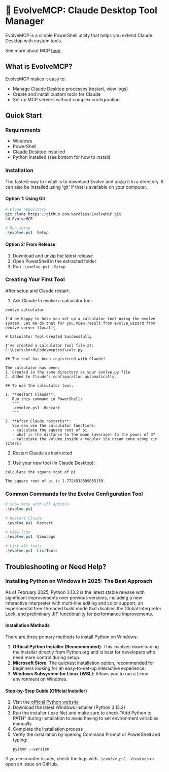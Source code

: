 # 🧠 EvolveMCP: Claude Desktop Tool Manager

EvolveMCP is a simple PowerShell utility that helps you extend Claude Desktop with custom tools.

See more about MCP [here](https://modelcontextprotocol.io/introduction).

## What is EvolveMCP?

EvolveMCP makes it easy to:
- Manage Claude Desktop processes (restart, view logs)
- Create and install custom tools for Claude
- Set up MCP servers without complex configuration

## Quick Start

### Requirements
- Windows
- PowerShell
- [Claude Desktop](https://claude.ai/download) installed
- Python installed (see bottom for how to install)

### Installation
The fastest way to install is to downlaod Evolve and unzip it in a directory. It can also be installed using 'git' if that is available on your computer.

#### Option 1: Using Git
```powershell
# Clone repository
git clone https://github.com/kordless/EvolveMCP.git
cd EvolveMCP

# Run setup
.\evolve.ps1 -Setup
```

#### Option 2: From Release
1. Download and unzip the latest release
2. Open PowerShell in the extracted folder
3. Run `.\evolve.ps1 -Setup`

### Creating Your First Tool

After setup and Claude restart:

1. Ask Claude to evolve a calculator tool:
```
evolve calculator
```

```
I'd be happy to help you set up a calculator tool using the evolve system. Let me do that for you.View result from evolve_wizard from evolve-server (local){

# Calculator Tool Created Successfully

I've created a calculator tool file at:
C:\Users\kord\Code\mcptest\calc.py

## The tool has been registered with Claude!

The calculator has been:
1. Created in the same directory as your evolve.py file
2. Added to Claude's configuration automatically

## To use the calculator tool:

1. **Restart Claude**:
   Run this command in PowerShell:
   """
   ./evolve.ps1 -Restart
   """
   
2. **After Claude restarts**:
   You can use the calculator functions:
   - calculate the square root of pi
   - what is the distance to the moon (average) to the power of 3?
   - calculate the volume inside a regular ice cream cone scoop (in liters)

```

2. Restart Claude as instructed

3. Use your new tool (in Claude Desktop):
```
calculate the square root of pi
```

```
The square root of pi is 1.7724538509055159.
```

### Common Commands for the Evolve Configuration Tool

```powershell
# Show menu with all options
.\evolve.ps1

# Restart Claude
.\evolve.ps1 -Restart

# View logs
.\evolve.ps1 -ViewLogs

# List all tools
.\evolve.ps1 -ListTools
```

## Troubleshooting or Need Help?

### Installing Python on Windows in 2025: The Best Approach
As of February 2025, Python 3.13.2 is the latest stable release with significant improvements over previous versions, including a new interactive interpreter with multi-line editing and color support, an experimental free-threaded build mode that disables the Global Interpreter Lock, and preliminary JIT functionality for performance improvements.

#### Installation Methods
There are three primary methods to install Python on Windows:

1. **Official Python Installer (Recommended)**: This involves downloading the installer directly from Python.org and is best for developers who need more control during setup. 
2. **Microsoft Store**: The quickest installation option, recommended for beginners looking for an easy-to-set-up interactive experience.
3. **Windows Subsystem for Linux (WSL)**: Allows you to run a Linux environment on Windows.

#### Step-by-Step Guide (Official Installer)
1. Visit the [official Python website](https://www.python.org/downloads/)
2. Download the latest Windows installer (Python 3.13.2)
3. Run the installer (.exe file) and make sure to check "Add Python to PATH" during installation to avoid having to set environment variables manually
4. Complete the installation process
5. Verify the installation by opening Command Prompt or PowerShell and typing:
   ```
   python --version
   ```
   
If you encounter issues, check the logs with `.\evolve.ps1 -ViewLogs` or open an issue on GitHub.

